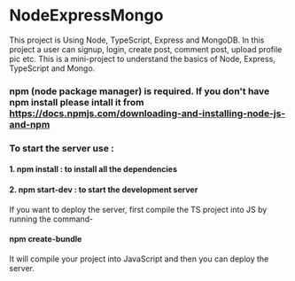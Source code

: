 # NodeExpressMongo

This project is Using Node, TypeScript, Express and MongoDB.
In this project a user can signup, login, create post, comment post, upload profile pic etc. This is a mini-project to understand the basics of Node, Express, TypeScript and Mongo.

### npm (node package manager) is required. If you don't have npm install please intall it from https://docs.npmjs.com/downloading-and-installing-node-js-and-npm

### To start the server use : 
#### 1. npm install : to install all the dependencies
#### 2. npm start-dev : to start the development server

If you want to deploy the server, first compile the TS project into JS by running the command-
#### npm create-bundle
It will compile your project into JavaScript and then you can deploy the server.
